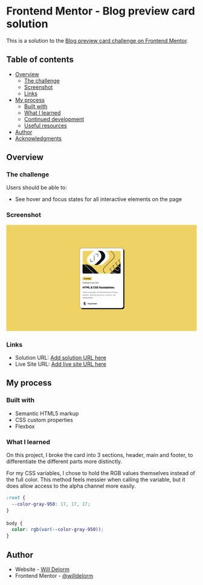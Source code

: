 # Frontend Mentor - Blog preview card solution

This is a solution to the [Blog preview card challenge on Frontend Mentor](https://www.frontendmentor.io/challenges/blog-preview-card-ckPaj01IcS).

## Table of contents

- [Overview](#overview)
  - [The challenge](#the-challenge)
  - [Screenshot](#screenshot)
  - [Links](#links)
- [My process](#my-process)
  - [Built with](#built-with)
  - [What I learned](#what-i-learned)
  - [Continued development](#continued-development)
  - [Useful resources](#useful-resources)
- [Author](#author)
- [Acknowledgments](#acknowledgments)


## Overview

### The challenge

Users should be able to:

- See hover and focus states for all interactive elements on the page

### Screenshot

![](./images/screenshot.png)

### Links

- Solution URL: [Add solution URL here](https://github.com/willdelorm/blog-preview-card)
- Live Site URL: [Add live site URL here](https://willdelorm.github.io/blog-preview-card/)

## My process

### Built with

- Semantic HTML5 markup
- CSS custom properties
- Flexbox

### What I learned

On this project, I broke the card into 3 sections, header, main and footer, to differentiate the different parts more distinctly.

For my CSS variables, I chose to hold the RGB values themselves instead of the full color. This method feels messier when calling the variable, but it does allow access to the alpha channel more easily.

```css
:root {
  --color-gray-950: 17, 17, 17;
}

body {
  color: rgb(var(--color-gray-950));
}
```

## Author

- Website - [Will Delorm](https://willdelorm.com)
- Frontend Mentor - [@willdelorm](https://www.frontendmentor.io/profile/willdelorm)
